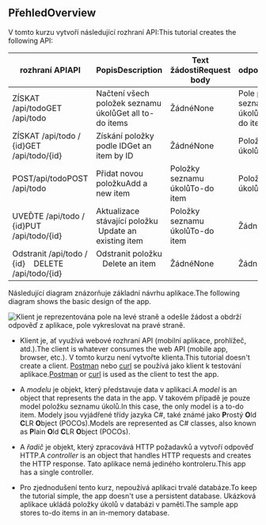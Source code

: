 ## <a name="overview"></a><span data-ttu-id="4bf04-101">Přehled</span><span class="sxs-lookup"><span data-stu-id="4bf04-101">Overview</span></span>

<span data-ttu-id="4bf04-102">V tomto kurzu vytvoří následující rozhraní API:</span><span class="sxs-lookup"><span data-stu-id="4bf04-102">This tutorial creates the following API:</span></span>

|<span data-ttu-id="4bf04-103">rozhraní API</span><span class="sxs-lookup"><span data-stu-id="4bf04-103">API</span></span> | <span data-ttu-id="4bf04-104">Popis</span><span class="sxs-lookup"><span data-stu-id="4bf04-104">Description</span></span> | <span data-ttu-id="4bf04-105">Text žádosti</span><span class="sxs-lookup"><span data-stu-id="4bf04-105">Request body</span></span> | <span data-ttu-id="4bf04-106">Text odpovědi</span><span class="sxs-lookup"><span data-stu-id="4bf04-106">Response body</span></span> |
|--- | ---- | ---- | ---- |
|<span data-ttu-id="4bf04-107">ZÍSKAT /api/todo</span><span class="sxs-lookup"><span data-stu-id="4bf04-107">GET /api/todo</span></span> | <span data-ttu-id="4bf04-108">Načtení všech položek seznamu úkolů</span><span class="sxs-lookup"><span data-stu-id="4bf04-108">Get all to-do items</span></span> | <span data-ttu-id="4bf04-109">Žádné</span><span class="sxs-lookup"><span data-stu-id="4bf04-109">None</span></span> | <span data-ttu-id="4bf04-110">Pole položkami seznamu úkolů</span><span class="sxs-lookup"><span data-stu-id="4bf04-110">Array of to-do items</span></span>|
|<span data-ttu-id="4bf04-111">ZÍSKAT /api/todo / {id}</span><span class="sxs-lookup"><span data-stu-id="4bf04-111">GET /api/todo/{id}</span></span> | <span data-ttu-id="4bf04-112">Získání položky podle ID</span><span class="sxs-lookup"><span data-stu-id="4bf04-112">Get an item by ID</span></span> | <span data-ttu-id="4bf04-113">Žádné</span><span class="sxs-lookup"><span data-stu-id="4bf04-113">None</span></span> | <span data-ttu-id="4bf04-114">Položky seznamu úkolů</span><span class="sxs-lookup"><span data-stu-id="4bf04-114">To-do item</span></span>|
|<span data-ttu-id="4bf04-115">POST/api/todo</span><span class="sxs-lookup"><span data-stu-id="4bf04-115">POST /api/todo</span></span> | <span data-ttu-id="4bf04-116">Přidat novou položku</span><span class="sxs-lookup"><span data-stu-id="4bf04-116">Add a new item</span></span> | <span data-ttu-id="4bf04-117">Položky seznamu úkolů</span><span class="sxs-lookup"><span data-stu-id="4bf04-117">To-do item</span></span> | <span data-ttu-id="4bf04-118">Položky seznamu úkolů</span><span class="sxs-lookup"><span data-stu-id="4bf04-118">To-do item</span></span> |
|<span data-ttu-id="4bf04-119">UVEĎTE /api/todo / {id}</span><span class="sxs-lookup"><span data-stu-id="4bf04-119">PUT /api/todo/{id}</span></span> | <span data-ttu-id="4bf04-120">Aktualizace stávající položku &nbsp;</span><span class="sxs-lookup"><span data-stu-id="4bf04-120">Update an existing item &nbsp;</span></span> | <span data-ttu-id="4bf04-121">Položky seznamu úkolů</span><span class="sxs-lookup"><span data-stu-id="4bf04-121">To-do item</span></span> | <span data-ttu-id="4bf04-122">Žádné</span><span class="sxs-lookup"><span data-stu-id="4bf04-122">None</span></span> |
|<span data-ttu-id="4bf04-123">Odstranit /api/todo / {id} &nbsp; &nbsp;</span><span class="sxs-lookup"><span data-stu-id="4bf04-123">DELETE /api/todo/{id} &nbsp; &nbsp;</span></span> | <span data-ttu-id="4bf04-124">Odstranit položku &nbsp; &nbsp;</span><span class="sxs-lookup"><span data-stu-id="4bf04-124">Delete an item &nbsp; &nbsp;</span></span> | <span data-ttu-id="4bf04-125">Žádné</span><span class="sxs-lookup"><span data-stu-id="4bf04-125">None</span></span> | <span data-ttu-id="4bf04-126">Žádné</span><span class="sxs-lookup"><span data-stu-id="4bf04-126">None</span></span>|

<span data-ttu-id="4bf04-127">Následující diagram znázorňuje základní návrhu aplikace.</span><span class="sxs-lookup"><span data-stu-id="4bf04-127">The following diagram shows the basic design of the app.</span></span>

![Klient je reprezentována pole na levé straně a odešle žádost a obdrží odpověď z aplikace, pole vykreslovat na pravé straně.](../../tutorials/first-web-api/_static/architecture.png)

* <span data-ttu-id="4bf04-132">Klient je, ať využívá webové rozhraní API (mobilní aplikace, prohlížeč, atd.).</span><span class="sxs-lookup"><span data-stu-id="4bf04-132">The client is whatever consumes the web API (mobile app, browser, etc.).</span></span> <span data-ttu-id="4bf04-133">V tomto kurzu není vytvořte klienta.</span><span class="sxs-lookup"><span data-stu-id="4bf04-133">This tutorial doesn't create a client.</span></span> <span data-ttu-id="4bf04-134">[Postman](https://www.getpostman.com/) nebo [curl](https://curl.haxx.se/docs/manpage.html) se používá jako klient k testování aplikace.</span><span class="sxs-lookup"><span data-stu-id="4bf04-134">[Postman](https://www.getpostman.com/) or [curl](https://curl.haxx.se/docs/manpage.html) is used as the client to test the app.</span></span>

* <span data-ttu-id="4bf04-135">A *modelu* je objekt, který představuje data v aplikaci.</span><span class="sxs-lookup"><span data-stu-id="4bf04-135">A *model* is an object that represents the data in the app.</span></span> <span data-ttu-id="4bf04-136">V takovém případě je pouze model položku seznamu úkolů.</span><span class="sxs-lookup"><span data-stu-id="4bf04-136">In this case, the only model is a to-do item.</span></span> <span data-ttu-id="4bf04-137">Modely jsou vyjádřené třídy jazyka C#, také známé jako **P**rostý **O**ld **C**LR **O**bject (POCOs).</span><span class="sxs-lookup"><span data-stu-id="4bf04-137">Models are represented as C# classes, also known as **P**lain **O**ld **C**LR **O**bject (POCOs).</span></span>

* <span data-ttu-id="4bf04-138">A *řadič* je objekt, který zpracovává HTTP požadavků a vytvoří odpověď HTTP.</span><span class="sxs-lookup"><span data-stu-id="4bf04-138">A *controller* is an object that handles HTTP requests and creates the HTTP response.</span></span> <span data-ttu-id="4bf04-139">Tato aplikace nemá jediného kontroleru.</span><span class="sxs-lookup"><span data-stu-id="4bf04-139">This app has a single controller.</span></span>

* <span data-ttu-id="4bf04-140">Pro zjednodušení tento kurz, nepoužívá aplikaci trvalé databáze.</span><span class="sxs-lookup"><span data-stu-id="4bf04-140">To keep the tutorial simple, the app doesn't use a persistent database.</span></span> <span data-ttu-id="4bf04-141">Ukázková aplikace ukládá položky úkolů v databázi v paměti.</span><span class="sxs-lookup"><span data-stu-id="4bf04-141">The sample app stores to-do items in an in-memory database.</span></span>
